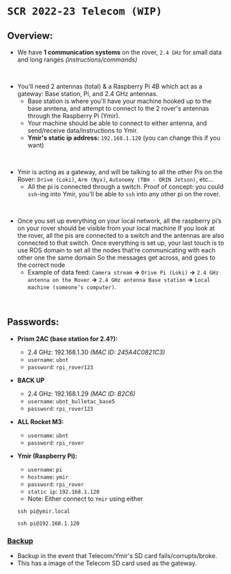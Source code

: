 # `SCR 2022-23 Telecom (WIP)`
## Overview:
- We have **1 communication systems** on the rover, ``2.4 GHz`` for small data and long ranges *(instructions/commands)*
<br/>

- You'll need 2 antennas (total) & a Raspberry Pi 4B which act as a gateway: Base station, Pi, and 2.4 GHz antennas.
    + Base station is where you'll have your machine hooked up to the base anntena, and attempt to connect to the 2 rover's antennas through the Raspberry Pi (Ymir).
    + Your machine should be able to connect to either antenna, and send/receive data/instructions to Ymir.
    + **Ymir's static ip address:** `192.168.1.120` (you can change this if you want)
<br/>

- Ymir is acting as a gateway, and will be talking to all the other Pis on the Rover: `Drive (Loki)`, `Arm (Nyx)`, `Autonomy (TBH - ORIN Jetson)`, etc...
    + All the pi is connected through a switch. Proof of concept: you could `ssh`-ing into Ymir, you'll be able to `ssh` into any other pi on the rover.
<br/>

- Once you set up everything on your local network, all the raspberry pi’s on your rover should be visible from your local machine If you look at the rover, all the pis are connected to a switch and the antennas are also connected to that switch. Once everything is set up, your last touch is to use ROS domain to set all the nodes that’re communicating with each other one the same domain So the messages get across, and goes to the correct node
    + Example of data feed: `Camera stream` **→** `Drive Pi (Loki)` **→** `2.4 GHz antenna on the Rover` **→** `2.4 GHz antenna Base station` **→** `Local machine (someone’s computer)`.

<br/>

## Passwords:
- **Prism 2AC (base station for 2.4?):**
    + 2.4 GHz: 192.168.1.30 *(MAC ID: 245A4C0821C3)*
    + `username`: `ubnt`
    + `password`: `rpi_rover123`

- **BACK UP**
    + 2.4 GHz: 192.168.1.29 *(MAC ID: B2C6)*
    + `username`: `ubnt_bulletac_base5`
    + `password`: `rpi_rover123`

    
- **ALL Rocket M3:** 
    + `username`: `ubnt`
    + `password`: `rpi_rover`


- **Ymir (Raspberry Pi):**
    + `username`: `pi`
    + `hostname`: `ymir`
    + `password`: `rpi_rover`
    + `static ip`: `192.168.1.120`
    + Note: Either connect to `Ymir` using either
    ```
    ssh pi@ymir.local
    ``` 
    ```
    ssh pi@192.168.1.120
    ```


### [Backup](https://github.com/SC-Robotics-2023/.github/blob/main/Telecom/backup/backup_data.md)
- Backup in the event that Telecom/Ymir's SD card fails/corrupts/broke.
- This has a image of the Telecom SD card used as the gateway.